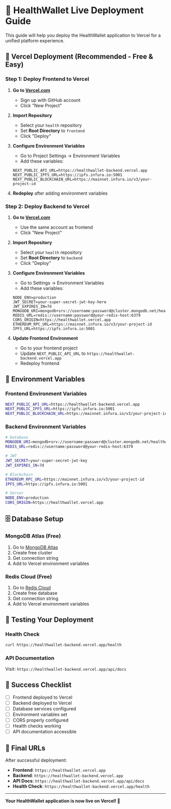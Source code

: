 # 🚀 HealthWallet Live Deployment Guide

This guide will help you deploy the HealthWallet application to Vercel for a unified platform experience.

## 🎯 Vercel Deployment (Recommended - Free & Easy)

### **Step 1: Deploy Frontend to Vercel**

1. **Go to [Vercel.com](https://vercel.com)**
   - Sign up with GitHub account
   - Click "New Project"

2. **Import Repository**
   - Select your `health` repository
   - Set **Root Directory** to `frontend`
   - Click "Deploy"

3. **Configure Environment Variables**
   - Go to Project Settings → Environment Variables
   - Add these variables:
   ```
   NEXT_PUBLIC_API_URL=https://healthwallet-backend.vercel.app
   NEXT_PUBLIC_IPFS_URL=https://ipfs.infura.io:5001
   NEXT_PUBLIC_BLOCKCHAIN_URL=https://mainnet.infura.io/v3/your-project-id
   ```

4. **Redeploy** after adding environment variables

### **Step 2: Deploy Backend to Vercel**

1. **Go to [Vercel.com](https://vercel.com)**
   - Use the same account as frontend
   - Click "New Project"

2. **Import Repository**
   - Select your `health` repository
   - Set **Root Directory** to `backend`
   - Click "Deploy"

3. **Configure Environment Variables**
   - Go to Settings → Environment Variables
   - Add these variables:
   ```
   NODE_ENV=production
   JWT_SECRET=your-super-secret-jwt-key-here
   JWT_EXPIRES_IN=7d
   MONGODB_URI=mongodb+srv://username:password@cluster.mongodb.net/healthwallet
   REDIS_URL=redis://username:password@your-redis-host:6379
   CORS_ORIGIN=https://healthwallet.vercel.app
   ETHEREUM_RPC_URL=https://mainnet.infura.io/v3/your-project-id
   IPFS_URL=https://ipfs.infura.io:5001
   ```

4. **Update Frontend Environment**
   - Go to your frontend project
   - Update `NEXT_PUBLIC_API_URL` to `https://healthwallet-backend.vercel.app`
   - Redeploy frontend

## 🔧 Environment Variables

### **Frontend Environment Variables**
```bash
NEXT_PUBLIC_API_URL=https://healthwallet-backend.vercel.app
NEXT_PUBLIC_IPFS_URL=https://ipfs.infura.io:5001
NEXT_PUBLIC_BLOCKCHAIN_URL=https://mainnet.infura.io/v3/your-project-id
```

### **Backend Environment Variables**
```bash
# Database
MONGODB_URI=mongodb+srv://username:password@cluster.mongodb.net/healthwallet
REDIS_URL=redis://username:password@your-redis-host:6379

# JWT
JWT_SECRET=your-super-secret-jwt-key
JWT_EXPIRES_IN=7d

# Blockchain
ETHEREUM_RPC_URL=https://mainnet.infura.io/v3/your-project-id
IPFS_URL=https://ipfs.infura.io:5001

# Server
NODE_ENV=production
CORS_ORIGIN=https://healthwallet.vercel.app
```

## 🗄️ Database Setup

### **MongoDB Atlas (Free)**
1. Go to [MongoDB Atlas](https://www.mongodb.com/atlas)
2. Create free cluster
3. Get connection string
4. Add to Vercel environment variables

### **Redis Cloud (Free)**
1. Go to [Redis Cloud](https://redis.com/try-free/)
2. Create free database
3. Get connection string
4. Add to Vercel environment variables

## 🧪 Testing Your Deployment

### **Health Check**
```bash
curl https://healthwallet-backend.vercel.app/health
```

### **API Documentation**
Visit: `https://healthwallet-backend.vercel.app/api/docs`

## 🎉 Success Checklist

- [ ] Frontend deployed to Vercel
- [ ] Backend deployed to Vercel
- [ ] Database services configured
- [ ] Environment variables set
- [ ] CORS properly configured
- [ ] Health checks working
- [ ] API documentation accessible

## 🔗 Final URLs

After successful deployment:

- **Frontend**: `https://healthwallet.vercel.app`
- **Backend**: `https://healthwallet-backend.vercel.app`
- **API Docs**: `https://healthwallet-backend.vercel.app/api/docs`
- **Health Check**: `https://healthwallet-backend.vercel.app/health`

---

**Your HealthWallet application is now live on Vercel! 🎉**